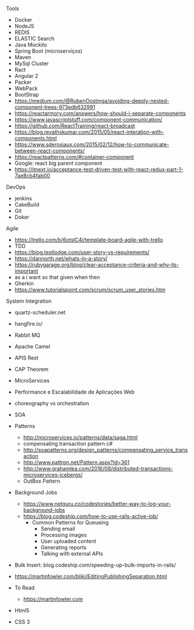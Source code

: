 Tools
  - Docker 
  - NodeJS 
  - REDIS 
  - ELASTIC Search
  - Java Mockito
  - Spring Boot (microserviços)
  - Maven 
  - MySql Cluster
  - Ract
  - Angular 2
  - Packer
  - WebPack
  - BootStrap
  - https://medium.com/@RubenOostinga/avoiding-deeply-nested-component-trees-973edb632991
  - https://reactarmory.com/answers/how-should-i-separate-components
  - https://www.javascriptstuff.com/component-communication/
  - https://github.com/ReactTraining/react-broadcast
  - https://blog.revathskumar.com/2015/05/react-interation-with-components.html
  - https://www.sderosiaux.com/2015/02/12/how-to-communicate-between-react-components/
  - https://reactpatterns.com/#container-component
  - Google: react big parent component
  - https://itnext.io/acceptance-test-driven-test-with-react-redux-part-1-7ae8cb4fab00

DevOps
  - jenkins
  - CakeBuild
  - Git
  - Doker


Agile
  - https://trello.com/b/6otslC4i/template-board-agile-with-trello
  - TDD
  - https://blog.testlodge.com/user-story-vs-requirements/
  - https://dannorth.net/whats-in-a-story/
  - https://rubygarage.org/blog/clear-acceptance-criteria-and-why-its-important
  - as a i want so that given when then
  - Gherkin
  - https://www.tutorialspoint.com/scrum/scrum_user_stories.htm
  
System Integration
  - quartz-scheduler.net
  - hangfire.io/
  - Rabbit MQ
  - Apache Camel
  - APIS Rest
  - CAP Theorem
  - MicroServices
  - Performance e Escalabilidade de Aplicações Web
  - choreography vs orchestration
  - SOA 
  - Patterns
    - http://microservices.io/patterns/data/saga.html
    - compensating transaction pattern c#
    - http://soapatterns.org/design_patterns/compensating_service_transaction
    - http://www.pattron.net/Pattern.aspx?Id=361
    - http://www.grahamlea.com/2016/08/distributed-transactions-microservices-icebergs/
    - OutBox Pattern
  - Background Jobs
    - https://www.netguru.co/codestories/better-way-to-log-your-background-jobs
    - https://blog.codeship.com/how-to-use-rails-active-job/
      - Common Patterns for Queueing
        - Sending email
        - Processing images
        - User uploaded content
        - Generating reports
        - Talking with external APIs
  - Bulk Insert: blog.codeship.com/speeding-up-bulk-imports-in-rails/
  - https://martinfowler.com/bliki/EditingPublishingSeparation.html
  
- To Read
  - https://martinfowler.com
 
- Html5
- CSS 3
  
  


